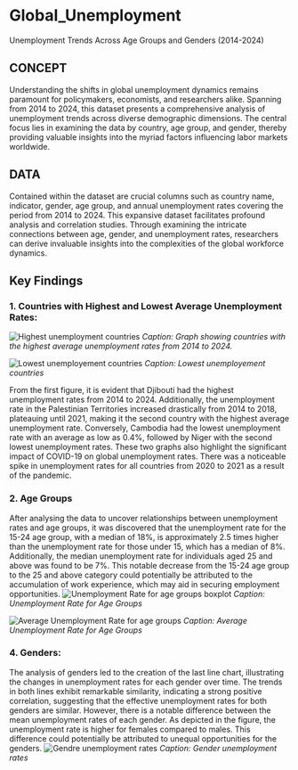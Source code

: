 # Global_Unemployment
Unemployment Trends Across Age Groups and Genders (2014-2024)



## CONCEPT
Understanding the shifts in global unemployment dynamics remains paramount for policymakers, economists, and researchers alike. Spanning from 2014 to 2024, this dataset presents a comprehensive analysis of unemployment trends across diverse demographic dimensions. The central focus lies in examining the data by country, age group, and gender, thereby providing valuable insights into the myriad factors influencing labor markets worldwide.

## DATA
Contained within the dataset are crucial columns such as country name, indicator, gender, age group, and annual unemployment rates covering the period from 2014 to 2024. This expansive dataset facilitates profound analysis and correlation studies. Through examining the intricate connections between age, gender, and unemployment rates, researchers can derive invaluable insights into the complexities of the global workforce dynamics.

## Key Findings

### 1. Countries with Highest and Lowest Average Unemployment Rates:
![Highest unemployment countries](https://github.com/AmirMohammadiKarbalaei/Global_Unemployment/assets/93831888/147c9787-29c6-4c2c-91d3-b5dfa6e03fd2)
*Caption: Graph showing countries with the highest average unemployment rates from 2014 to 2024.*


![Lowest unemployement countries](https://github.com/AmirMohammadiKarbalaei/Global_Unemployment/assets/93831888/3880d30d-8c56-4f2d-a2b4-895f6e0fdb0e)
*Caption: Lowest unemployement countries*

From the first figure, it is evident that Djibouti had the highest unemployment rates from 2014 to 2024. Additionally, the unemployment rate in the Palestinian Territories increased drastically from 2014 to 2018, plateauing until 2021, making it the second country with the highest average unemployment rate.
Conversely, Cambodia had the lowest unemployment rate with an average as low as 0.4%, followed by Niger with the second lowest unemployment rates.
These two graphs also highlight the significant impact of COVID-19 on global unemployment rates. There was a noticeable spike in unemployment rates for all countries from 2020 to 2021 as a result of the pandemic.


### 2. Age Groups

After analysing the data to uncover relationships between unemployment rates and age groups, it was discovered that the unemployment rate for the 15-24 age group, with a median of 18%, is approximately 2.5 times higher than the unemployment rate for those under 15, which has a median of 8%. Additionally, the median unemployment rate for individuals aged 25 and above was found to be 7%. This notable decrease from the 15-24 age group to the 25 and above category could potentially be attributed to the accumulation of work experience, which may aid in securing employment opportunities.
![Unemployment Rate for age groups boxplot](https://github.com/AmirMohammadiKarbalaei/Global_Unemployment/assets/93831888/527670cf-fde9-4c7f-835f-3418e25df9ae)
*Caption:  Unemployment Rate for Age Groups*


![Average Unemployment Rate for age groups](https://github.com/AmirMohammadiKarbalaei/Global_Unemployment/assets/93831888/89842654-63ae-4d8f-893c-71d6960869ca)
*Caption:  Average Unemployment Rate for Age Groups*



### 4. Genders:

The analysis of genders led to the creation of the last line chart, illustrating the changes in unemployment rates for each gender over time. The trends in both lines exhibit remarkable similarity, indicating a strong positive correlation, suggesting that the effective unemployment rates for both genders are similar. However, there is a notable difference between the mean unemployment rates of each gender. As depicted in the figure, the unemployment rate is higher for females compared to males. This difference could potentially be attributed to unequal opportunities for the genders.
![Gendre unemployment rates](https://github.com/AmirMohammadiKarbalaei/Global_Unemployment/assets/93831888/dff9a951-5f92-4838-bffd-be746e36374a)
*Caption:  Gender unemployment rates*



